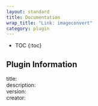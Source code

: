 ```yaml
---
layout: standard
title: Documentation
wrap_title: "Link: imageconvert"
category: plugin
---
```

* TOC
{:toc}

## Plugin Information

title:   
description:   
version:   
creator:   
